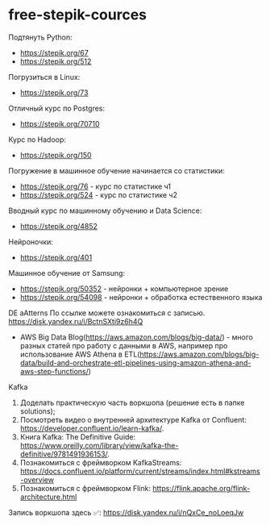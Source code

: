 # free-stepik-cources

Подтянуть Python:
 - https://stepik.org/67
 - https://stepik.org/512

Погрузиться в Linux:
 - https://stepik.org/73

Отличный курс по Postgres:
 - https://stepik.org/70710

Курс по Hadoop:
 - https://stepik.org/150

Погружение в машинное обучение начинается со статистики:
 - https://stepik.org/76 - курс по статистике ч1
 - https://stepik.org/524 - курс по статистике ч2

Вводный курс по машинному обучению и Data Science:
 - https://stepik.org/4852

Нейроночки:
 - https://stepik.org/401

Машинное обучение от Samsung:
 - https://stepik.org/50352 - нейронки + компьютерное зрение
 - https://stepik.org/54098 - нейронки + обработка естественного языка
 
DE aAtterns
По ссылке можете ознакомиться с записью.
https://disk.yandex.ru/i/BctnSXti9z6h4Q


- AWS Big Data Blog(https://aws.amazon.com/blogs/big-data/) - много разных статей про работу с данными в AWS, например про использование AWS Athena в ETL(https://aws.amazon.com/blogs/big-data/build-and-orchestrate-etl-pipelines-using-amazon-athena-and-aws-step-functions/)



 
Kafka
1. Доделать практическую часть воркшопа (решение есть в папке solutions); 
2. Посмотреть видео о внутренней архитектуре Kafka от Confluent: https://developer.confluent.io/learn-kafka/. 
3. Книга Kafka: The Definitive Guide: https://www.oreilly.com/library/view/kafka-the-definitive/9781491936153/. 
4. Познакомиться с фреймворком KafkaStreams: https://docs.confluent.io/platform/current/streams/index.html#kstreams-overview 
5. Познакомиться с фреймворком Flink: https://flink.apache.org/flink-architecture.html

Запись воркшопа здесь ✅: https://disk.yandex.ru/i/nQxCe_noLoeqJw


